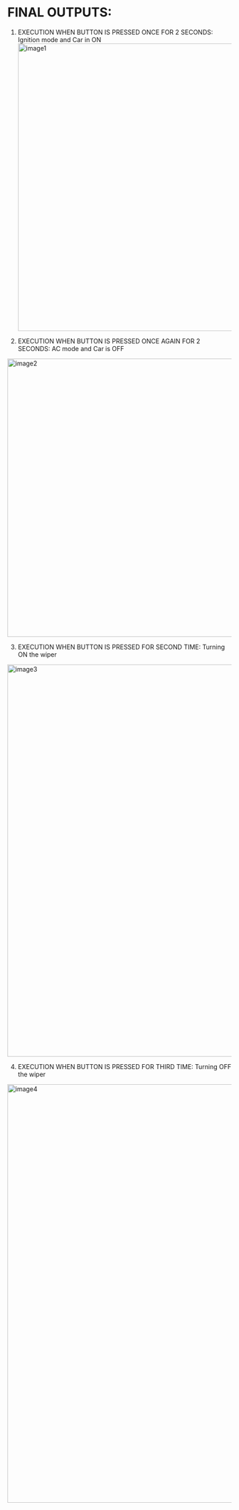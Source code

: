 # FINAL OUTPUTS:

1. EXECUTION WHEN BUTTON IS PRESSED ONCE FOR 2 SECONDS:
 Ignition mode and Car in ON
    <img width="646" alt="image1" src="https://user-images.githubusercontent.com/101738700/168485845-6ca3d429-b5ee-41b9-a5bb-608609399382.png">




2. EXECUTION WHEN BUTTON IS PRESSED ONCE AGAIN FOR 2 SECONDS:
AC mode and Car is OFF
 <img width="625" alt="image2" src="https://user-images.githubusercontent.com/101738700/168485851-ff7ffc77-8f07-4172-b7b3-7fc61a88c185.png">


3. EXECUTION WHEN BUTTON IS PRESSED FOR SECOND TIME:
 Turning ON the wiper
  <img width="881" alt="image3" src="https://user-images.githubusercontent.com/101738700/168485855-2a593fc0-5047-4fbc-9299-1575cd0eae97.png">



4. EXECUTION WHEN BUTTON IS PRESSED FOR THIRD TIME:
Turning OFF the wiper
 <img width="940" alt="image4" src="https://user-images.githubusercontent.com/101738700/168485864-07f79626-8bae-4f8b-a730-efe18fe1710f.png">


